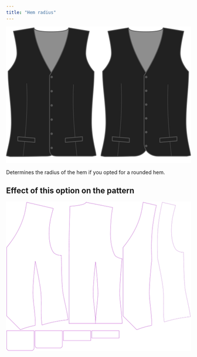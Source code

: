 ```yaml
---
title: "Hem radius"
---
```


![Hem radius](hemradius.svg)

Determines the radius of the hem if you opted for a rounded hem.

## Effect of this option on the pattern

![This image shows the effect of this option by superimposing several variants that have a different value for this option](wahid_hemradius_sample.svg "Effect of this option on the pattern")
